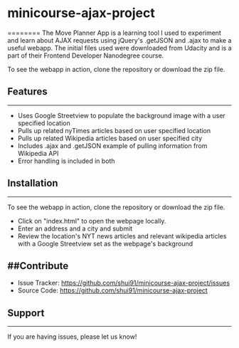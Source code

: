 # minicourse-ajax-project
========
The Move Planner App is a learning tool I used to experiment and learn about AJAX requests using jQuery's .getJSON and .ajax to make a useful webapp. The initial files used were downloaded from Udacity and is a part of their Frontend Developer Nanodegree course. 

To see the webapp in action, clone the repository or download the zip file. 

## Features
--------

- Uses Google Streetview to populate the background image with a user specified location
- Pulls up related nyTimes articles based on user specified location
- Pulls up related Wikipedia articles based on user specified city
- Includes .ajax and .getJSON example of pulling information from Wikipedia API
- Error handling is included in both 

## Installation
------------

To see the webapp in action, clone the repository or download the zip file. 

* Click on "index.html" to open the webpage locally. 
* Enter an address and a city and submit
* Review the location's NYT news articles and relevant wikipedia articles with a Google Streetview set as the webpage's background

##Contribute
----------

- Issue Tracker: https://github.com/shui91/minicourse-ajax-project/issues
- Source Code: https://github.com/shui91/minicourse-ajax-project

## Support
-------

If you are having issues, please let us know!

